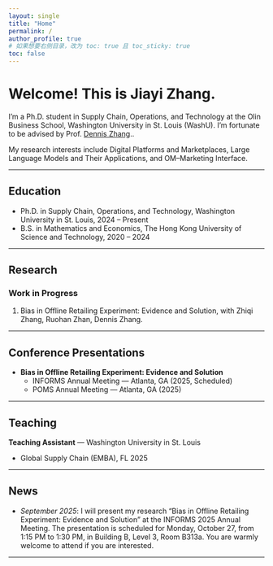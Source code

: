 ```yaml
---
layout: single
title: "Home"
permalink: /
author_profile: true
# 如果想要右侧目录，改为 toc: true 且 toc_sticky: true
toc: false
---
```


# Welcome! This is Jiayi Zhang.

I’m a Ph.D. student in Supply Chain, Operations, and Technology at the Olin Business School, Washington University in St. Louis (WashU). I’m fortunate to be advised by Prof. [Dennis Zhang](http://denniszhang.org/).. 

My research interests include Digital Platforms and Marketplaces, Large Language Models and Their Applications, and OM–Marketing Interface.

---

## Education
- Ph.D. in Supply Chain, Operations, and Technology, Washington University in St. Louis, 2024 – Present  
- B.S. in Mathematics and Economics, The Hong Kong University of Science and Technology, 2020 – 2024

---

## Research

### Work in Progress
1. Bias in Offline Retailing Experiment: Evidence and Solution, with Zhiqi Zhang, Ruohan Zhan, Dennis Zhang.

---

## Conference Presentations
- **Bias in Offline Retailing Experiment: Evidence and Solution**
  - INFORMS Annual Meeting — Atlanta, GA (2025, Scheduled)
  - POMS Annual Meeting — Atlanta, GA (2025)

---

## Teaching
**Teaching Assistant** — Washington University in St. Louis
- Global Supply Chain (EMBA), FL 2025  

---

## News
- *September 2025*: I will present my research “Bias in Offline Retailing Experiment: Evidence and Solution” at the INFORMS 2025 Annual Meeting. The presentation is scheduled for Monday, October 27, from 1:15 PM to 1:30 PM, in Building B, Level 3, Room B313a. You are warmly welcome to attend if you are interested.

---
